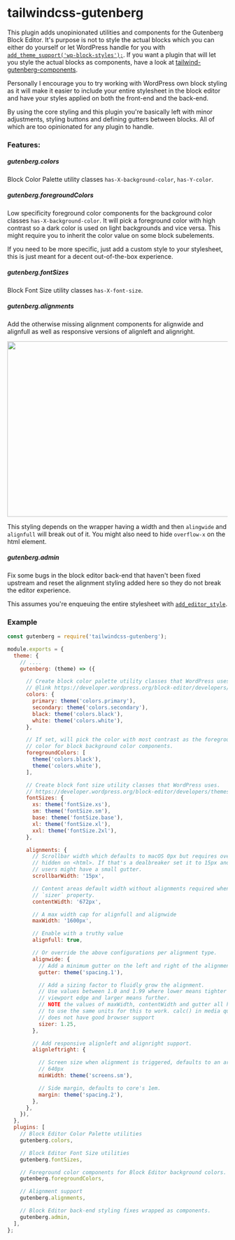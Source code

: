 # tailwindcss-gutenberg

This plugin adds unopinionated utilities and components for the Gutenberg Block Editor. It's purpose is not to style the actual blocks which you can either do yourself or let WordPress handle for you with [`add_theme_support('wp-block-styles');`](https://developer.wordpress.org/block-editor/developers/themes/theme-support/#default-block-styles). If you want a plugin that will let you style the actual blocks as components, have a look at [tailwind-gutenberg-components](https://github.com/kellymears/tailwind-gutenberg-components).

Personally I encourage you to try working with WordPress own block styling as it will make it easier to include your entire stylesheet in the block editor and have your styles applied on both the front-end and the back-end.

By using the core styling and this plugin you're basically left with minor adjustments, styling buttons and defining gutters between blocks. All of which are too opinionated for any plugin to handle.

### Features:

##### gutenberg.colors

Block Color Palette utility classes `has-X-background-color`, `has-Y-color`.

##### gutenberg.foregroundColors

Low specificity foreground color components for the background color classes `has-X-background-color`. It will pick a foreground color with high contrast so a dark color is used on light backgrounds and vice versa. This might require you to inherit the color value on some block subelements.

If you need to be more specific, just add a custom style to your stylesheet, this is just meant for a decent out-of-the-box experience.

##### gutenberg.fontSizes

Block Font Size utility classes `has-X-font-size`.

##### gutenberg.alignments

Add the otherwise missing alignment components for alignwide and alignfull as well as responsive versions of alignleft and alignright.

<img src="https://i.imgur.com/xwCnjVz.gif" width="640" height="400">

This styling depends on the wrapper having a width and then `alingwide` and `alignfull` will break out of it. You might also need to hide `overflow-x` on the html element.

##### gutenberg.admin

Fix some bugs in the block editor back-end that haven't been fixed upstream and reset the alignment styling added here so they do not break the editor experience.

This assumes you're enqueuing the entire stylesheet with [`add_editor_style`](https://developer.wordpress.org/block-editor/developers/themes/theme-support/#enqueuing-the-editor-style).

### Example

```js
const gutenberg = require('tailwindcss-gutenberg');

module.exports = {
  theme: {
    // ....
    gutenberg: (theme) => ({

      // Create block color palette utility classes that WordPress uses.
      // @link https://developer.wordpress.org/block-editor/developers/themes/theme-support/#block-color-palettes
      colors: {
        primary: theme('colors.primary'),
        secondary: theme('colors.secondary'),
        black: theme('colors.black'),
        white: theme('colors.white'),
      },

      // If set, will pick the color with most contrast as the foreground text
      // color for block background color components.
      foregroundColors: [
        theme('colors.black'),
        theme('colors.white'),
      ],

      // Create block font size utility classes that WordPress uses.
      // https://developer.wordpress.org/block-editor/developers/themes/theme-support/#block-font-sizes
      fontSizes: {
        xs: theme('fontSize.xs'),
        sm: theme('fontSize.sm'),
        base: theme('fontSize.base'),
        xl: theme('fontSize.xl'),
        xxl: theme('fontSize.2xl'),
      },

      alignments: {
        // Scrollbar width which defaults to macOS 0px but requires overflow-x
        // hidden on <html>. If that's a dealbreaker set it to 15px and some
        // users might have a small gutter.
        scrollbarWidth: '15px',

        // Content areas default width without alignments required when using
        // `sizer` property.
        contentWidth: '672px',

        // A max width cap for alignfull and alignwide
        maxWidth: '1600px',

        // Enable with a truthy value
        alignfull: true,

        // Or override the above configurations per alignment type.
        alignwide: {
          // Add a minimum gutter on the left and right of the alignment
          gutter: theme('spacing.1'),

          // Add a sizing factor to fluidly grow the alignment.
          // Use values between 1.0 and 1.99 where lower means tighter to
          // viewport edge and larger means further.
          // NOTE the values of maxWidth, contentWidth and gutter all have
          // to use the same units for this to work. calc() in media queries
          // does not have good browser support
          sizer: 1.25,
        },

        // Add responsive alignleft and alignright support.
        alignleftright: {

          // Screen size when alignment is triggered, defaults to an arbitrary
          // 640px
          minWidth: theme('screens.sm'),

          // Side margin, defaults to core's 1em.
          margin: theme('spacing.2'),
        },
      },
    }),
  },
  plugins: [
    // Block Editor Color Palette utilities
    gutenberg.colors,

    // Block Editor Font Size utilities
    gutenberg.fontSizes,

    // Foreground color components for Block Editor background colors.
    gutenberg.foregroundColors,

    // Alignment support
    gutenberg.alignments,

    // Block Editor back-end styling fixes wrapped as components.
    gutenberg.admin,
  ],
};
```
